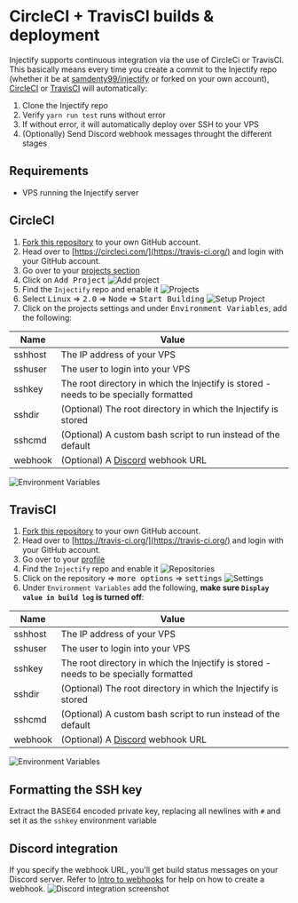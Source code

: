 # CircleCI + TravisCI builds & deployment
Injectify supports continuous integration via the use of CircleCi or TravisCI. This basically means every time you create a commit to the Injectify repo (whether it be at [samdenty99/injectify](https://github.com/samdenty99/injectify) or forked on your own account), [CircleCI](https://circleci.com/) or [TravisCI](https://travis-ci.org/) will automatically:

1. Clone the Injectify repo
2. Verify `yarn run test` runs without error
3. If without error, it will automatically deploy over SSH to your VPS
4. (Optionally) Send Discord webhook messages throught the different stages

## Requirements
- VPS running the Injectify server

## CircleCI
1. [Fork this repository](https://github.com/samdenty99/injectify/fork) to your own GitHub account.
2. Head over to [https://circleci.com/](https://travis-ci.org/) and login with your GitHub account.
3. Go over to your [projects section](https://circleci.com/projects/gh/samdenty99)
4. Click on <kbd>Add Project</kbd>
![Add project](https://i.imgur.com/pMDQjVD.png)
4. Find the `Injectify` repo and enable it
![Projects](https://i.imgur.com/jJOoJgs.png)
5. Select <kbd>Linux</kbd> => <kbd>2.0</kbd> => <kbd>Node</kbd> => <kbd>Start Building</kbd>
![Setup Project](https://i.imgur.com/wQlVB7g.png)
6. Click on the projects settings and under <kbd>Environment Variables</kbd>, add the following:

| Name    | Value                                                                                    |
| ------- | ---------------------------------------------------------------------------------------- |
| sshhost | The IP address of your VPS                                                               |
| sshuser | The user to login into your VPS                                                          |
| sshkey  | The root directory in which the Injectify is stored - needs to be specially formatted    |
| sshdir  | (Optional) The root directory in which the Injectify is stored                           |
| sshcmd  | (Optional) A custom bash script to run instead of the default                            |
| webhook | (Optional) A [Discord](https://discordapp.com/) webhook URL                              |

![Environment Variables](https://i.imgur.com/h7cbPQW.png)

## TravisCI
1. [Fork this repository](https://github.com/samdenty99/injectify/fork) to your own GitHub account.
2. Head over to [https://travis-ci.org/](https://travis-ci.org/) and login with your GitHub account.
3. Go over to your [profile](https://travis-ci.org/profile)
4. Find the `Injectify` repo and enable it
![Repositories](https://i.imgur.com/ezjQsGm.png)
5. Click on the repository => <kbd>more options</kbd> => <kbd>settings</kbd>
![Settings](https://i.imgur.com/aSN3dCn.png)
6. Under `Environment Variables` add the following, **make sure `Display value in build log` is turned off**:

| Name    | Value                                                                                    |
| ------- | ---------------------------------------------------------------------------------------- |
| sshhost | The IP address of your VPS                                                               |
| sshuser | The user to login into your VPS                                                          |
| sshkey  | The root directory in which the Injectify is stored - needs to be specially formatted    |
| sshdir  | (Optional) The root directory in which the Injectify is stored                           |
| sshcmd  | (Optional) A custom bash script to run instead of the default                            |
| webhook | (Optional) A [Discord](https://discordapp.com/) webhook URL                              |

![Environment Variables](https://i.imgur.com/DgrUZtT.png)

## Formatting the SSH key
Extract the BASE64 encoded private key, replacing all newlines with `#` and set it as the `sshkey` environment variable

## Discord integration
If you specify the webhook URL, you'll get build status messages on your Discord server. Refer to [Intro to webhooks](https://support.discordapp.com/hc/en-us/articles/228383668-Intro-to-Webhooks) for help on how to create a webhook.
![Discord integration screenshot](https://i.imgur.com/6ME3wkQ.png)